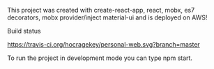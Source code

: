 This project was created with create-react-app, react, mobx, es7 decorators, mobx provider/inject material-ui and is deployed on AWS!

Build status

https://travis-ci.org/hocragekey/personal-web.svg?branch=master

To run the project in development mode you can type npm start.
